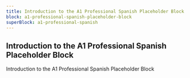 ```yaml
---
title: Introduction to the A1 Professional Spanish Placeholder Block
block: a1-professional-spanish-placeholder-block
superBlock: a1-professional-spanish
---
```


## Introduction to the A1 Professional Spanish Placeholder Block

Introduction to the A1 Professional Spanish Placeholder Block
